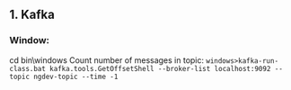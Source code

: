 ## 1. Kafka
### Window:
cd bin\windows Count number of messages in topic: `windows>kafka-run-class.bat kafka.tools.GetOffsetShell --broker-list localhost:9092 --topic ngdev-topic --time -1`
